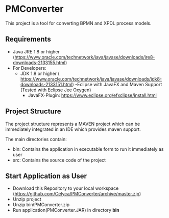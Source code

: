 # PMConverter

This project is a tool for converting BPMN and XPDL process models. 

## Requirements
- Java JRE 1.8 or higher (https://www.oracle.com/technetwork/java/javase/downloads/jre8-downloads-2133155.html)
- For Developers: 
    - JDK 1.8 or higher ( https://www.oracle.com/technetwork/java/javase/downloads/jdk8-downloads-2133151.html)
    -Eclipse with JavaFX and Maven Support (Tested with Eclipse Jee Oxygen)
       - JavaFX-Plugin: https://www.eclipse.org/efxclipse/install.html
       
## Project Structure
The project structure represents a MAVEN project which can be immediately integrated in an IDE which provides maven support.

The main directories contain:
 - bin: Contains the application in executable form to run it immediately as user
 - src: Contains the source code of the project
 
 ## Start Application as User
  - Download this Repository to your local workspace (https://github.com/Celyca/PMConverter/archive/master.zip)
  - Unzip project
  - Unzip bin\PMConverter.zip
  - Run application(PMConverter.JAR) in directory **bin**
    
